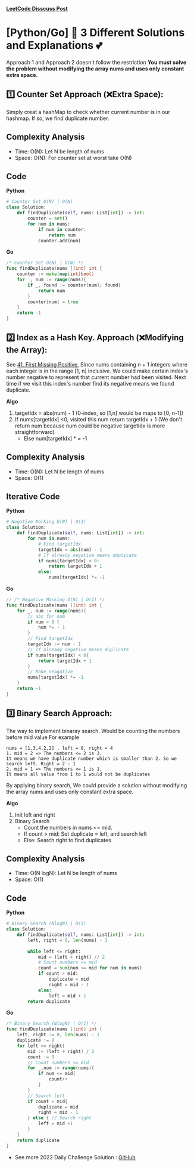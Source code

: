 **[LeetCode Disscuss Post](https://leetcode.com/problems/find-the-duplicate-number/discuss/1893643/pythongo-3-different-solutions-and-explanations)**
# [Python/Go] 🌟 3 Different Solutions and Explanations 💕
Approach 1 and Approach 2 doesn't follow the restriction
**You must solve the problem without modifying the array nums and uses only constant extra space.**

## 1️⃣ Counter Set Approach (❌Extra Space):
Simply creat a hashMap to check whether current number is in our hashmap. If so, we find duplicate number.

## Complexity Analysis
* Time: O(N): Let N be length of nums
* Space: O(N): For counter set at worst take O(N)
## Code
**Python**
```python
# Counter Set O(N) | O(N)
class Solution:
    def findDuplicate(self, nums: List[int]) -> int:
        counter = set()
        for num in nums:
            if num in counter:
                return num
            counter.add(num)
```
**Go**
```go
/* Counter Set O(N) | O(N) */
func findDuplicate(nums []int) int {
    counter := make(map[int]bool)
    for _, num := range(nums){
        if _, found := counter[num]; found{
            return num
        }
        counter[num] = true
    }
    return -1
}
```
## 2️⃣ Index as a Hash Key. Approach (❌Modifying the Array):
See [41. First Missing Positive](https://leetcode.com/problems/first-missing-positive/), Since nums containing n + 1 integers where each integer is in the range [1, n] inclusive.
We could make certain index's number negative to represent that current number had been visited.
Next time if we visit this index's number find its negative means we found duplicate.

**Algo**
1. targetIdx = abs(num) - 1 (0-index, so [1,n] would be maps to [0, n-1])
2. If nums[targetIdx] <0, visited this num return targetIdx + 1 (We don't return num because num could be negative targetIdx is more straightforward)
	* Else num[targetIdx] * = -1

## Complexity Analysis
* Time: O(N): Let N be length of nums
* Space: O(1)
## Iterative Code
**Python**
```python
# Negative Marking O(N) | O(1)
class Solution:
    def findDuplicate(self, nums: List[int]) -> int:
        for num in nums:
            # Find targetIdx
            targetIdx = abs(num) - 1
            # If already negative means duplicate
            if nums[targetIdx] < 0:
                return targetIdx + 1
            else:
                nums[targetIdx] *= -1
```
**Go**
```go
// /* Negative Marking O(N) | O(1) */
func findDuplicate(nums []int) int {
    for _, num := range(nums){
        // abs for num
        if num < 0 {
            num *= - 1 
        }
        // Find targetIdx
        targetIdx := num - 1
        // If already negative means duplicate
        if nums[targetIdx] < 0{
            return targetIdx + 1
        }
        // Make neagative
        nums[targetIdx] *= -1
    }
    return -1
}
```

## 3️⃣ Binary Search Approach:
The way to implement binaray search. Would be counting the numbers before mid value
For example
```
nums = [1,3,4,2,2] , left = 0, right = 4
1. mid = 2 => The numbers <= 2 is 3.
It means we have duplicate number which is smaller than 2. So we search left. Right = 2 - 1
2. mid = 1 => The numbers <= 1 is 1.
It means all value from 1 to 1 would not be duplicates
```
By applying binary search, We could provide a solution without modifying the array nums and uses only constant extra space.

**Algo**
1. Init left and right
2. Binary Search
	* Count the numbers in nums <= mid.
	* If count > mid:
	Set duplicate = left, and search left
	* Else:
	Search right to find duplicates

## Complexity Analysis
* Time: O(N logN): Let N be length of nums
* Space: O(1)
## Code
**Python**
```python
# Binary Search (NlogN) | O(1)     
class Solution:
    def findDuplicate(self, nums: List[int]) -> int:
        left, right = 0, len(nums) - 1
        
        while left <= right:
            mid = (left + right) // 2
            # Count numbers <= mid
            count = sum(num <= mid for num in nums)
            if count > mid:
                duplicate = mid
                right = mid - 1
            else:
                left = mid + 1
        return duplicate
```
**Go**
```go
/* Binary Search (NlogN) | O(1) */
func findDuplicate(nums []int) int {
    left, right := 0, len(nums) - 1
    duplicate := 0
    for left <= right{
        mid := (left + right) / 2
        count := 0
        // Count numbers <= mid
        for _,num := range(nums){
            if num <= mid{
                count++
            }
        }
        // Search left
        if count > mid{
            duplicate = mid
            right = mid - 1
        } else { // Search right
            left = mid +1
        }      
    }
    return duplicate
}
```


* See more 2022 Daily Challenge Solution : [GitHub](https://github.com/gcobs0834/2022-Daily-LeetCoding-Challenge-python3-)

